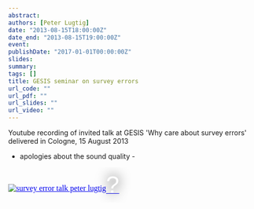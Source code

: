```yaml
---
abstract:
authors: [Peter Lugtig]
date: "2013-08-15T18:00:00Z"
date_end: "2013-08-15T19:00:00Z"
event:
publishDate: "2017-01-01T00:00:00Z"
slides:
summary:
tags: []
title: GESIS seminar on survey errors
url_code: ""
url_pdf: ""
url_slides: ""
url_video: ""
---
```

Youtube recording of invited talk at GESIS 'Why care about survey errors' delivered in Cologne, 15 August 2013

- apologies about the sound quality -



<iframe
  width="560"
  height="315"
  src="https://www.youtube.com/watch?v=oGF0ViFphKQ"
  srcdoc="<style>*{padding:0;margin:0;overflow:hidden}html,body{height:100%: img,span{position:absolute;width:100%;top:0;bottom:0;margin:auto}span{height:1.5em;text-align:center;font:48px/1.5 sans-serif;color:white;text-shadow:0 0 0.5em black}</style><a href=https://www.youtube.com/watch?v=oGF0ViFphKQ?autoplay=1><img src=https://img.youtube.com/vi/GF0ViFphKQ/hqdefault.jpg alt='survey error talk peter lugtig'><span>?</span></a>"
  frameborder="0"
  allow="accelerometer; autoplay; encrypted-media; gyroscope; picture-in-picture"
  allowfullscreen
  title="Why care about survey errors"
></iframe>
